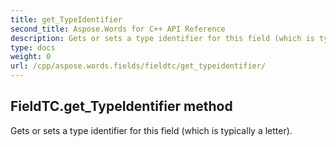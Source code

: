```yaml
---
title: get_TypeIdentifier
second_title: Aspose.Words for C++ API Reference
description: Gets or sets a type identifier for this field (which is typically a letter). 
type: docs
weight: 0
url: /cpp/aspose.words.fields/fieldtc/get_typeidentifier/
---
```

## FieldTC.get_TypeIdentifier method


Gets or sets a type identifier for this field (which is typically a letter).

